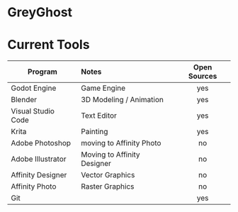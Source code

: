 # GreyGhost

# Current Tools

| Program        | Notes          | Open Sources |
| ------------- |:-------------| :-----:|
| Godot Engine      | Game Engine | yes|
| Blender | 3D Modeling / Animation | yes |
| Visual Studio Code | Text Editor | yes | 
| Krita | Painting | yes | 
| Adobe Photoshop | moving to Affinity Photo | no | 
| Adobe Illustrator | Moving to Affinity Designer | no |
| Affinity Designer | Vector Graphics | no | 
| Affinity Photo | Raster Graphics | no | 
| Git | | yes | 
